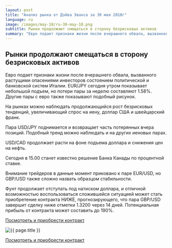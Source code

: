 ```yaml
---
layout: post
title: "Анализ рынка от Дэйва Эванса за 30 мая 2018г"
language: ru
image: /images/may-18/ru-30-may-18.png
subtitle: Рынки продолжают смещаться в сторону безрисковых активов
summary: "Евро подает признаки жизни после вчерашнего обвала, вызванного растущими опасениями инвесторов состоянием политической и банковской систем Италии. EUR/JPY сегодня утром показывает небольшой подъем, но потери пары за неделю составляют 1.58%"
---
```

##  Рынки продолжают смещаться в сторону безрисковых активов

Евро подает признаки жизни после вчерашнего обвала, вызванного растущими опасениями инвесторов состоянием политической и банковской систем Италии. EUR/JPY сегодня утром показывает небольшой подъем, но потери пары за неделю составляют 1.58%. Другие пары с евро также показывают подобный рисунок.

На рынках можно наблюдать продолжающийся рост безрисковых тенденций, увеличивающий спрос на иену, доллар США и швейцарский франк.

Пара USD/JPY поднимается и возвращает часть потерянных вчера позиций. Подобный тренд можно наблюдать и на других иеновых парах.

USD/CAD продолжает расти на фоне подъема доллара и снижения цен на нефть.
 
 
Сегодня в 15.00 станет известно решение Банка Канады по процентной ставке.
 
 
Внимание трейдеров в данные момент приковано к паре EUR/USD, но GBP/USD также сложно назвать образцом стабильности. 

Фунт продолжает отступать под натиском доллара, и отличной возможностью воспользоваться сложившейся ситуацией может стать приобретение контракта НИЖЕ, прогнозирующего, что пара GBP/USD завершит сделку ниже отметки 1.3200 через 14 дней. Потенциальная прибыль от контракта может составить до 190%.

<a href="http://record.binary.com/_bivVDfg8lHux76XffYA0JmNd7ZgqdRLk/1/market=forex&underlying=frxGBPUSD&formname=higherlower&duration_amount=14&duration_units=d&amount=10&amount_type=payout&expiry_type=duration&barrier=1.3200" target="_blank">Посмотреть и приобрести контракт</a>

<img src="{{ site.url }}/images/may-18/ru-30-may-18.png" alt="{{ page.title }}"  title="{{ page.title }}">

<a href="%LINK%%?https://www.binary.com/d/trade.cgi?market=forex&underlying=frxGBPUSD&formname=higherlower&duration_amount=14&duration_units=d&amount=10&amount_type=payout&expiry_type=duration&barrier=1.3200" target="_blank">Посмотреть и приобрести контракт</a>
